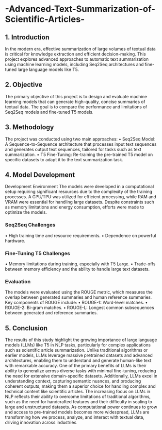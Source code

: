 # -Advanced-Text-Summarization-of-Scientific-Articles-

## 1. Introduction
In the modern era, effective summarization of large volumes of textual data is critical for
knowledge extraction and efficient decision-making. This project explores advanced
approaches to automatic text summarization using machine learning models, including
Seq2Seq architectures and fine-tuned large language models like T5.
## 2. Objective
The primary objective of this project is to design and evaluate machine learning models that
can generate high-quality, concise summaries of textual data. The goal is to compare the
performance and limitations of Seq2Seq models and fine-tuned T5 models.
## 3. Methodology
The project was conducted using two main approaches:
• Seq2Seq Model: A Sequence-to-Sequence architecture that processes input text
sequences and generates output text sequences, tailored for tasks such as text
summarization.
• T5 Fine-Tuning: Re-training the pre-trained T5 model on specific datasets to adapt it
to the text summarization task.
## 4. Model Development
Development Environment
The models were developed in a computational setup requiring significant resources due to
the complexity of the training processes. A GPU/TPU was utilized for efficient processing,
while RAM and VRAM were essential for handling large datasets. Despite constraints such as
memory limitations and energy consumption, efforts were made to optimize the models.
### Seq2Seq Challenges
• High training time and resource requirements.
• Dependence on powerful hardware.
### Fine-Tuning T5 Challenges
• Memory limitations during training, especially with T5 Large.
• Trade-offs between memory efficiency and the ability to handle large text datasets.
### Evaluation
The models were evaluated using the ROUGE metric, which measures the overlap between
generated summaries and human reference summaries. Key components of ROUGE include:
• ROUGE-1: Word-level matches.
• ROUGE-2: Bi-gram matches.
• ROUGE-L: Longest common subsequences between generated and reference
summaries.
## 5. Conclusion
The results of this study highlight the growing importance of large language models (LLMs)
like T5 in NLP tasks, particularly for complex applications such as scientific article
summarization. Unlike traditional algorithms or earlier models, LLMs leverage massive pretrained datasets and advanced architectures, enabling them to understand and generate
human-like text with remarkable accuracy.
One of the primary benefits of LLMs is their ability to generalize across diverse tasks with
minimal fine-tuning, reducing the need for extensive domain-specific datasets. Additionally,
LLMs excel in understanding context, capturing semantic nuances, and producing coherent
outputs, making them a superior choice for handling complex and technical content like
scientific articles.
The increasing focus on LLMs in NLP reflects their ability to overcome limitations of
traditional algorithms, such as the need for handcrafted features and their difficulty in
scaling to large and unstructured datasets. As computational power continues to grow and
access to pre-trained models becomes more widespread, LLMs are transforming how we
process, analyze, and interact with textual data, driving innovation across industries.
